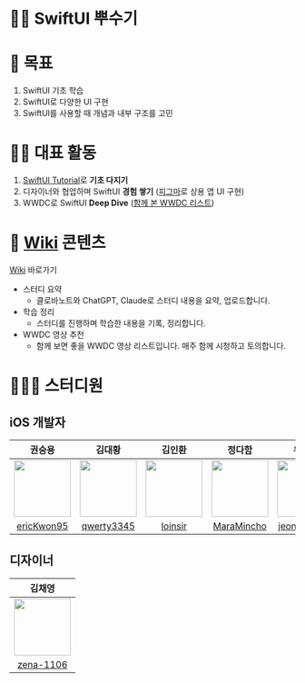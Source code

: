 # 👊🏻 SwiftUI 뿌수기

# 🎯 목표
1. SwiftUI 기초 학습
2. SwiftUI로 다양한 UI 구현
3. SwiftUI를 사용할 때 개념과 내부 구조를 고민

# 🏃🏻 대표 활동
1. [SwiftUI Tutorial](https://developer.apple.com/tutorials/swiftui)로 **기초 다지기**
2. 디자이너와 협업하며 SwiftUI **경험 쌓기** ([피그마](https://www.figma.com/design/qrlbOp6UoxE38H7gcxEosB/🚀-Boost--SwiftUI-Study?node-id=0-1&t=dZ9cJ9IU9nNUYKqQ-0)로 상용 앱 UI 구현)
3. WWDC로 SwiftUI **Deep Dive** ([함께 본 WWDC 리스트](https://github.com/BoostSwiftUI/SwiftUI/wiki#-wwdc))

# 📝 [Wiki](https://github.com/BoostSwiftUI/SwiftUI/wiki) 콘텐츠
[Wiki](https://github.com/BoostSwiftUI/SwiftUI/wiki) 바로가기
- 스터디 요약
  - 클로바노트와 ChatGPT, Claude로 스터디 내용을 요약, 업로드합니다.
- 학습 정리
  - 스터디를 진행하며 학습한 내용을 기록, 정리합니다.
- WWDC 영상 추천
  - 함께 보면 좋을 WWDC 영상 리스트입니다. 매주 함께 시청하고 토의합니다.

# 🧑🏻‍💻 스터디원
## iOS 개발자
| 권승용 | 김대황 | 김인환 | 정다함 | 유정주 | 윤동주 | 이준복 | 이창준 | 홍승현 |
| :--: | :--: | :--: | :--: | :--: | :--: | :--: | :--: | :--: |
| <a href="https://github.com/ericKwon95"><img src="https://avatars.githubusercontent.com/u/22342277?v=4" width="100"></a> | <a href="https://github.com/qwerty3345"><img src="https://avatars.githubusercontent.com/u/59835351?v=4" width="100"></a> | <a href="https://github.com/loinsir"><img src="https://avatars.githubusercontent.com/u/46420281?v=4" width="100"></a> | <a href="https://github.com/MaraMincho"><img src="https://avatars.githubusercontent.com/u/103064352?v=4" width="100"></a> | <a href="https://github.com/jeongju9216"><img src="https://avatars.githubusercontent.com/u/89075274?v=4" width="100"></a> | <a href="https://github.com/yoondj98"><img src="https://avatars.githubusercontent.com/u/54929503?v=4" width="100"></a> | <a href="https://github.com/junbok97"><img src="https://avatars.githubusercontent.com/u/71696675?v=4" width="100"></a> | <a href="https://github.com/SwiftyJunnos"><img src="https://avatars.githubusercontent.com/u/138548400?v=4" width="100"></a> | <a href="https://github.com/WhiteHyun"><img src="https://avatars.githubusercontent.com/u/57972338?v=4" width="100"></a> |
| [ericKwon95](https://github.com/ericKwon95) | [qwerty3345](https://github.com/qwerty3345) | [loinsir](https://github.com/loinsir) | [MaraMincho](https://github.com/MaraMincho) | [jeongju9216](https://github.com/jeongju9216) | [yoondj98](https://github.com/yoondj98) | [junbok97](https://github.com/junbok97) | [SwiftyJunnos](https://github.com/SwiftyJunnos) | [WhiteHyun](https://github.com/WhiteHyun) |

## 디자이너
| 김채영 |
| :--: |
| <a href="https://github.com/zena-1106"><img src="https://avatars.githubusercontent.com/u/135627798?v=4" width="100"></a> |
| [zena-1106](https://github.com/zena-1106) |
